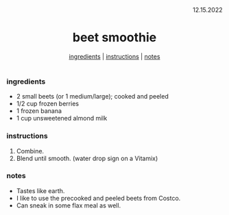 <p align="right">12.15.2022</p>

<h1 align="center">beet smoothie</h1>

<div align="center">
  <a href="#ingredients">ingredients</a> | 
  <a href="#instructions">instructions</a> | 
  <a href="#notes">notes</a>
</div>
<br>

### ingredients
- 2 small beets (or 1 medium/large); cooked and peeled
- 1/2 cup frozen berries
- 1 frozen banana
- 1 cup unsweetened almond milk

### instructions
1. Combine.
1. Blend until smooth. (water drop sign on a Vitamix)

### notes
- Tastes like earth.
- I like to use the precooked and peeled beets from Costco.
- Can sneak in some flax meal as well.
